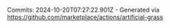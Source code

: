 Commits: 2024-10-20T07:27:22.901Z - Generated via https://github.com/marketplace/actions/artificial-grass
<br>
